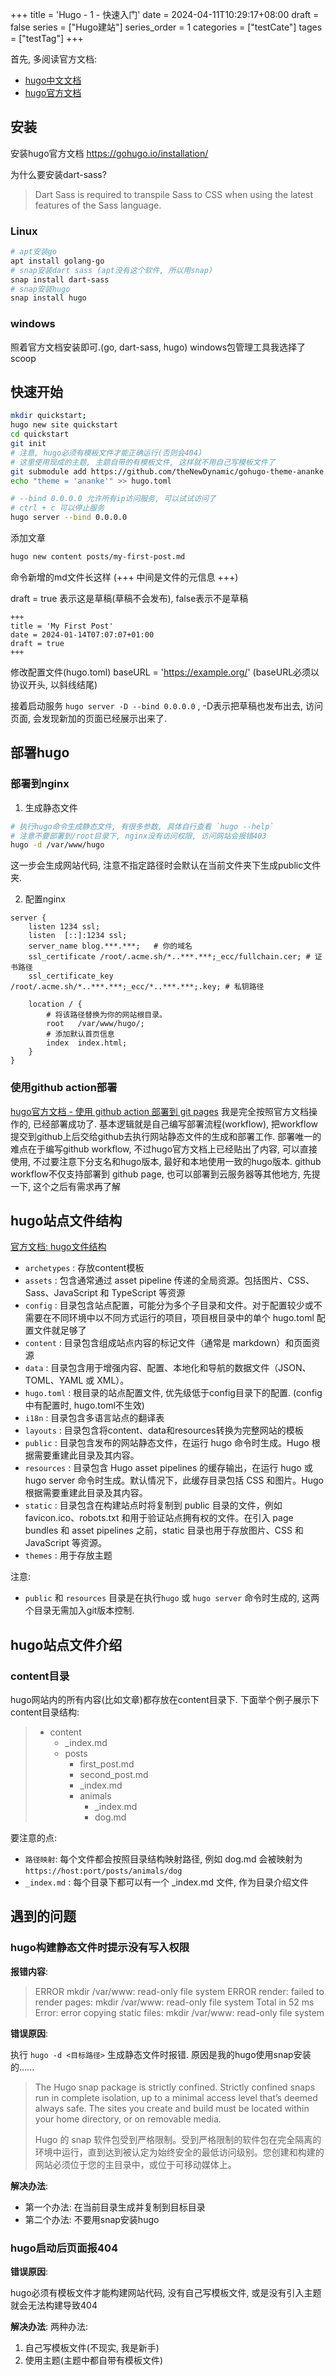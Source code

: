 +++
title = 'Hugo - 1 - 快速入门'
date = 2024-04-11T10:29:17+08:00
draft = false
series = ["Hugo建站"]
series_order = 1
categories = ["testCate"]
tages = ["testTag"]
+++



首先, 多阅读官方文档:

* [hugo中文文档](https://hugo.opendocs.io/getting-started/)
* [hugo官方文档](https://gohugo.io/documentation/)



## 安装
安装hugo官方文档
  https://gohugo.io/installation/

为什么要安装dart-sass?
> Dart Sass is required to transpile Sass to CSS when using the latest features of the Sass language.

### Linux
``` bash
# apt安装go
apt install golang-go
# snap安装dart sass (apt没有这个软件, 所以用snap)
snap install dart-sass
# snap安装hugo
snap install hugo
```
### windows
照着官方文档安装即可.(go, dart-sass, hugo)
windows包管理工具我选择了scoop


## 快速开始

``` bash
mkdir quickstart;
hugo new site quickstart
cd quickstart
git init
# 注意, hugo必须有模板文件才能正确运行(否则会404)
# 这里使用现成的主题, 主题自带的有模板文件, 这样就不用自己写模板文件了
git submodule add https://github.com/theNewDynamic/gohugo-theme-ananke.git themes/ananke
echo "theme = 'ananke'" >> hugo.toml

# --bind 0.0.0.0 允许所有ip访问服务, 可以试试访问了
# ctrl + c 可以停止服务
hugo server --bind 0.0.0.0
```



添加文章

``` bash
hugo new content posts/my-first-post.md
```

命令新增的md文件长这样 (+++ 中间是文件的元信息 +++)

draft = true 表示这是草稿(草稿不会发布), false表示不是草稿

``` text
+++
title = 'My First Post'
date = 2024-01-14T07:07:07+01:00
draft = true
+++
```

修改配置文件(hugo.toml)
  baseURL = 'https://example.org/'  (baseURL必须以协议开头, 以斜线结尾)

接着启动服务 `hugo server -D --bind 0.0.0.0` , -D表示把草稿也发布出去, 访问页面, 会发现新加的页面已经展示出来了.



## 部署hugo

### 部署到nginx

1. 生成静态文件

``` bash
# 执行hugo命令生成静态文件, 有很多参数, 具体自行查看 `hugo --help`
# 注意不要部署到/root目录下, nginx没有访问权限, 访问网站会报错403
hugo -d /var/www/hugo
```

这一步会生成网站代码, 注意不指定路径时会默认在当前文件夹下生成public文件夹.

2. 配置nginx

``` nginx
server {
    listen 1234 ssl;
    listen  [::]:1234 ssl;
    server_name blog.***.***; 	# 你的域名
    ssl_certificate /root/.acme.sh/*..***.***;_ecc/fullchain.cer; # 证书路径
    ssl_certificate_key /root/.acme.sh/*..***.***;_ecc/*..***.***;.key; # 私钥路径

    location / {
        # 将该路径替换为你的网站根目录。
        root   /var/www/hugo/;
        # 添加默认首页信息
        index  index.html;
    }
}
```

### 使用github action部署

[hugo官方文档 - 使用 github action 部署到 git pages](https://gohugo.io/hosting-and-deployment/hosting-on-github/#build-hugo-with-github-action)
我是完全按照官方文档操作的, 已经部署成功了. 基本逻辑就是自己编写部署流程(workflow), 把workflow提交到github上后交给github去执行网站静态文件的生成和部署工作.
部署唯一的难点在于编写github workflow, 不过hugo官方文档上已经贴出了内容, 可以直接使用, 不过要注意下分支名和hugo版本, 最好和本地使用一致的hugo版本.
github workflow不仅支持部署到 github page, 也可以部署到云服务器等其他地方, 先提一下, 这个之后有需求再了解





## hugo站点文件结构
[官方文档: hugo文件结构](https://gohugo.io/getting-started/directory-structure/)
* `archetypes` : 存放content模板
* `assets` : 包含通常通过 asset pipeline 传递的全局资源。包括图片、CSS、Sass、JavaScript 和 TypeScript 等资源
* `config` : 目录包含站点配置，可能分为多个子目录和文件。对于配置较少或不需要在不同环境中以不同方式运行的项目，项目根目录中的单个 hugo.toml 配置文件就足够了
* `content` : 目录包含组成站点内容的标记文件（通常是 markdown）和页面资源
* `data` : 目录包含用于增强内容、配置、本地化和导航的数据文件（JSON、TOML、YAML 或 XML）。
* `hugo.toml` : 根目录的站点配置文件, 优先级低于config目录下的配置. (config中有配置时, hugo.toml不生效)
* `i18n` : 目录包含多语言站点的翻译表
* `layouts` : 目录包含将content、data和resources转换为完整网站的模板
* `public` : 目录包含发布的网站静态文件，在运行 hugo 命令时生成。Hugo 根据需要重建此目录及其内容。
* `resources` : 目录包含 Hugo asset pipelines 的缓存输出，在运行 hugo 或 hugo server 命令时生成。默认情况下，此缓存目录包括 CSS 和图片。Hugo 根据需要重建此目录及其内容。
* `static` : 目录包含在构建站点时将复制到 public 目录的文件，例如 favicon.ico、robots.txt 和用于验证站点拥有权的文件。在引入 page bundles 和 asset pipelines 之前，static 目录也用于存放图片、CSS 和 JavaScript 等资源。
* `themes` : 用于存放主题

注意: 
* `public` 和 `resources` 目录是在执行`hugo` 或 `hugo server` 命令时生成的, 这两个目录无需加入git版本控制.

## hugo站点文件介绍

### content目录
hugo网站内的所有内容(比如文章)都存放在content目录下.
下面举个例子展示下content目录结构:
> * content
> 	* _index.md
> 	* posts
> 		* first_post.md
> 		* second_post.md
> 		* _index.md
> 		* animals
> 			* _index.md
> 			* dog.md

要注意的点:
* `路径映射`: 每个文件都会按照目录结构映射路径, 例如 dog.md 会被映射为 `https://host:port/posts/animals/dog`
* `_index.md` : 每个目录下都可以有一个 _index.md 文件, 作为目录介绍文件



## 遇到的问题

### hugo构建静态文件时提示没有写入权限

**报错内容**:

> ERROR mkdir /var/www: read-only file system
> ERROR render: failed to render pages: mkdir /var/www: read-only file system
> Total in 52 ms
> Error: error copying static files: mkdir /var/www: read-only file system

**错误原因**: 

执行 `hugo -d <目标路径>` 生成静态文件时报错. 原因是我的hugo使用snap安装的......

> The Hugo snap package is strictly confined. Strictly confined snaps run in complete isolation, up to a minimal access level that’s deemed always safe. The sites you create and build must be located within your home directory, or on removable media.
>
> Hugo 的 snap 软件包受到严格限制。受到严格限制的软件包在完全隔离的环境中运行，直到达到被认定为始终安全的最低访问级别。您创建和构建的网站必须位于您的主目录中，或位于可移动媒体上。

**解决办法**: 

* 第一个办法: 在当前目录生成并复制到目标目录
* 第二个办法: 不要用snap安装hugo

### hugo启动后页面报404
**错误原因**:

hugo必须有模板文件才能构建网站代码, 没有自己写模板文件, 或是没有引入主题就会无法构建导致404

**解决办法**:
两种办法:
1. 自己写模板文件(不现实, 我是新手)
2. 使用主题(主题中都自带有模板文件)
